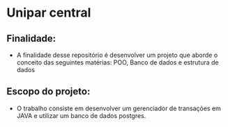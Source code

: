 # Unipar central

## Finalidade:
* A finalidade desse repositório é desenvolver um projeto que aborde o conceito das seguintes matérias: POO, Banco de dados e estrutura de dados

## Escopo do projeto:
* O trabalho consiste em desenvolver um gerenciador de transações em JAVA e utilizar um banco de dados postgres.
